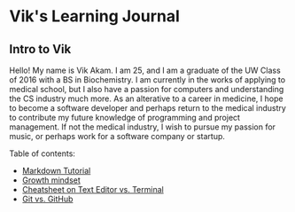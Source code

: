 # Vik's Learning Journal

## Intro to Vik
Hello! My name is Vik Akam. I am 25, and I am a graduate of the UW Class of 2016 with a BS in Biochemistry. I am currently in the works of applying to medical school, but I also have a passion for computers and understanding the CS industry much more. As an alterative to a career in medicine, I hope to become a software developer and perhaps return to the medical industry to contribute my future knowledge of programming and project management. If not the medical industry, I wish to pursue my passion for music, or perhaps work for a software company or startup. 

Table of contents:
- [Markdown Tutorial](markdown.md)
- [Growth mindset](growth-mindset.md)
- [Cheatsheet on Text Editor vs. Terminal](cheatsheet.md)
- [Git vs. GitHub](git-github.md)


